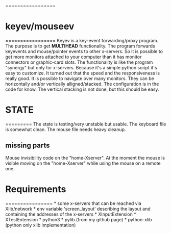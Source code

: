 =================
# keyev/mouseev #
=================
Keyev is a key-event forwarding/proxy program.
The purpose is to get __MULTIHEAD__ functionality.
The program forwards keyevents and mouse/pointer
events to other x-servers.
So it is possible to get more monitors
attached to your computer than it has monitor
connectors or graphic-card slots.
The functionality is like the program "synergy" but
only for x-servers.
Because it's a simple python script it's easy to
customize.
It turned out that the speed and the
responsiveness is really good.
It is possible to navigate over many monitors.
They can be horizontally and/or vertically alligned/stacked.
The configuration is in the code for know.
The vertical stacking is not done, but this
should be easy.

# STATE #
=========
The state is testing/very unstable but usable.
The keyboard file is somewhat clean.
The mouse file needs heavy cleanup.

## missing parts ##
Mouse invisibility code on the "home-Xserver".
At the moment the mouse is visible moving on the "home-Xserver"
while using the mouse on a remote one.

# Requirements #
================
    * some x-servers that can be reached via Xlib/network
    * env variable 'screen_layout' describing the layout and
        containing the addresses of the x-servers
    * XInputExtension
    * XTestExtension
    * python3
    * pylib (from my github page)
    * python-xlib (python only xlib implementation)
